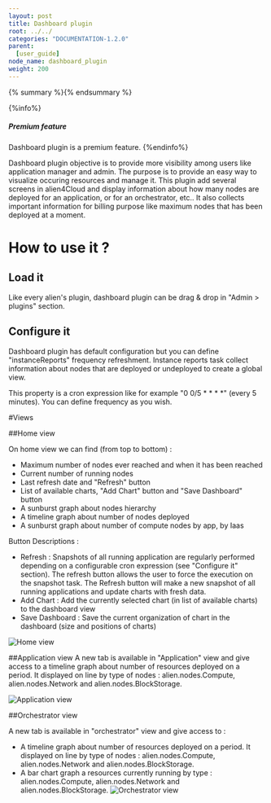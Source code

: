 ```yaml
---
layout: post
title: Dashboard plugin
root: ../../
categories: "DOCUMENTATION-1.2.0"
parent:
  [user_guide]
node_name: dashboard_plugin
weight: 200
---
```




{% summary %}{% endsummary %}

{%info%}
<h5>Premium feature</h5>
Dashboard plugin is a premium feature.
{%endinfo%}

Dashboard plugin objective is to provide more visibility among users like application manager and admin. The purpose is to provide an easy way to visualize occuring resources and manage it.
This plugin add several screens in alien4Cloud and display information about how many nodes are deployed for an application, or for an orchestrator, etc..
It also collects important information for billing purpose like maximum nodes that has been deployed at a moment.

# How to use it ?

## Load it
Like every alien's plugin, dashboard plugin can be drag & drop in "Admin > plugins" section.

## Configure it
Dashboard plugin has default configuration but you can define "instanceReports" frequency refreshment. Instance reports task collect information about nodes that are deployed or undeployed to create a global view.

This property is a cron expression like for example "0 0/5 * * * *" (every 5 minutes). You can define frequency as you wish.

#Views

##Home view

On home view we can find (from top to bottom) :

- Maximum number of nodes ever reached and when it has been reached
- Current number of running nodes
- Last refresh date and "Refresh" button
- List of available charts, "Add Chart" button and "Save Dashboard" button
- A sunburst graph about nodes hierarchy
- A timeline graph about number of nodes deployed
- A sunburst graph about number of compute nodes by app, by Iaas

 Button Descriptions :

- Refresh :
 Snapshots of all running application are regularly performed depending on a configurable cron expression (see "Configure it" section). The refresh button allows the user to force the execution on the snapshot task. The Refresh button will make a new snapshot of all running applications and update charts with fresh data.
- Add Chart :
 Add the currently selected chart (in list of available charts) to the dashboard view
- Save Dashboard :
 Save the current organization of chart in the dashboard (size and positions of charts)


![Home view](../../images/1.2.0/user_guide/dashboard/screen_home.png)

##Application view
A new tab is available in "Application" view and give access to a timeline graph about number of resources deployed on a period. It displayed on line by type of nodes : alien.nodes.Compute, alien.nodes.Network and alien.nodes.BlockStorage.

![Application view](../../images/1.2.0/user_guide/dashboard/screen_appli.png)

##Orchestrator view

A new tab is available in "orchestrator" view and give access to :
- A timeline graph about number of resources deployed on a period. It displayed on line by type of nodes : alien.nodes.Compute, alien.nodes.Network and alien.nodes.BlockStorage.
- A bar chart graph a resources currently running by type : alien.nodes.Compute, alien.nodes.Network and alien.nodes.BlockStorage.
![Orchestrator view](../../images/1.2.0/user_guide/dashboard/screen_orc.png)
